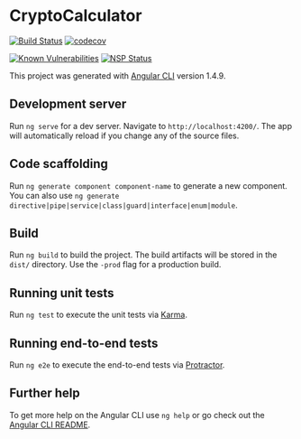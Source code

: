 # CryptoCalculator 
[![Build Status](https://travis-ci.org/Jimver/CryptoCalculator.svg?branch=master)](https://travis-ci.org/Jimver/CryptoCalculator)
[![codecov](https://codecov.io/gh/Jimver/CryptoCalculator/branch/master/graph/badge.svg)](https://codecov.io/gh/Jimver/CryptoCalculator)

[![Known Vulnerabilities](https://snyk.io/test/github/jimver/cryptocalculator/badge.svg)](https://snyk.io/test/github/jimver/cryptocalculator)
[![NSP Status](https://nodesecurity.io/orgs/jimver/projects/c156ed5c-8666-4083-84c2-1cf930b9ceb6/badge)](https://nodesecurity.io/orgs/jimver/projects/c156ed5c-8666-4083-84c2-1cf930b9ceb6)

This project was generated with [Angular CLI](https://github.com/angular/angular-cli) version 1.4.9.

## Development server

Run `ng serve` for a dev server. Navigate to `http://localhost:4200/`. The app will automatically reload if you change any of the source files.

## Code scaffolding

Run `ng generate component component-name` to generate a new component. You can also use `ng generate directive|pipe|service|class|guard|interface|enum|module`.

## Build

Run `ng build` to build the project. The build artifacts will be stored in the `dist/` directory. Use the `-prod` flag for a production build.

## Running unit tests

Run `ng test` to execute the unit tests via [Karma](https://karma-runner.github.io).

## Running end-to-end tests

Run `ng e2e` to execute the end-to-end tests via [Protractor](http://www.protractortest.org/).

## Further help

To get more help on the Angular CLI use `ng help` or go check out the [Angular CLI README](https://github.com/angular/angular-cli/blob/master/README.md).
